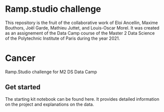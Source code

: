 # Ramp.studio challenge
This repository is the fruit of the collaborative work of Eloi Ancellin, Maxime Bouthors, Joël Garde, Mathieu Juttet, and Louis-Oscar Morel.
It was created as an assignement of the Data Camp course of the Master 2 Data Science of the Polytechnic Institute of Paris during the year 2021.

# Cancer
Ramp.Studio challenge for M2 DS Data Camp

## Get started
The starting kit notebook can be found here. It provides detailed information on the project and explanations on the data.

